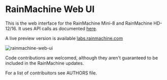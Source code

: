 # RainMachine Web UI 

This is the web interface for the RainMachine Mini-8 and RainMachine HD-12/16. It uses API calls as documented
[here](http://docs.rainmachine.apiary.io/).

A live preview version is available [labs.rainmachine.com](https://demo.labs.rainmachine.com)

![rainmachine-web-ui](https://github.com/user-attachments/assets/4389d056-4c82-465e-a64c-e691a6673ddb)


Code contributions are welcomed, although they aren't guaranteed to be included in the RainMachine updates.

For a list of contribuitors see AUTHORS file.


	 
